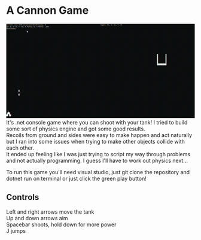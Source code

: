 # A Cannon Game
![action packed gif](https://github.com/JeremiasRy/CannonGameWithGravity/blob/master/gif/CannonAction.gif)
It's .net console game where you can shoot with your tank! I tried to build some sort of physics engine and got some good results. <br/>
Recoils from ground and sides were easy to make happen and act naturally but I ran into some issues when trying to make other objects collide with each other. <br/>
It ended up feeling like I was just trying to script my way through problems and not actually programming. I guess I'll have to work out physics next... <br/>

To run this game you'll need visual studio, just git clone the repository and dotnet run on terminal or just click the green play button!

## Controls

Left and right arrows move the tank <br/>
Up and down arrows aim <br/>
Spacebar shoots, hold down for more power <br/>
J jumps


